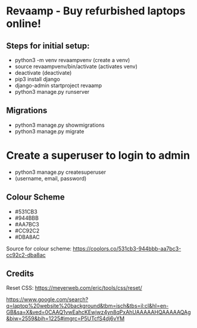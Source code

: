 # Revaamp - Buy refurbished laptops online!

## Steps for initial setup:

 - python3 -m venv revaampvenv (create a venv)
 - source revaampvenv/bin/activate (activates venv)
 - deactivate (deactivate)
 - pip3 install django
 - django-admin startproject revaamp
 - python3 manage.py runserver

## Migrations

 - python3 manage.py showmigrations
 - python3 manage.py migrate

# Create a superuser to login to admin

 - python3 manage.py createsuperuser
 - (username, email, password)


## Colour Scheme

 - #531CB3
 - #944BBB
 - #AA7BC3
 - #CC92C2
 - #DBA8AC

 Source for colour scheme: https://coolors.co/531cb3-944bbb-aa7bc3-cc92c2-dba8ac

 ## Credits

 Reset CSS: https://meyerweb.com/eric/tools/css/reset/

 https://www.google.com/search?q=laptop%20website%20background&tbm=isch&tbs=il:cl&hl=en-GB&sa=X&ved=0CAAQ1vwEahcKEwjwz4yn8qPxAhUAAAAAHQAAAAAQAg&biw=2559&bih=1225#imgrc=P5UTcfS4dj6vYM